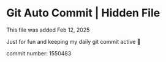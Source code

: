 # Git Auto Commit | Hidden File

This file was added Feb 12, 2025

Just for fun and keeping my daily git commit active 🤪

commit number: 1550483
